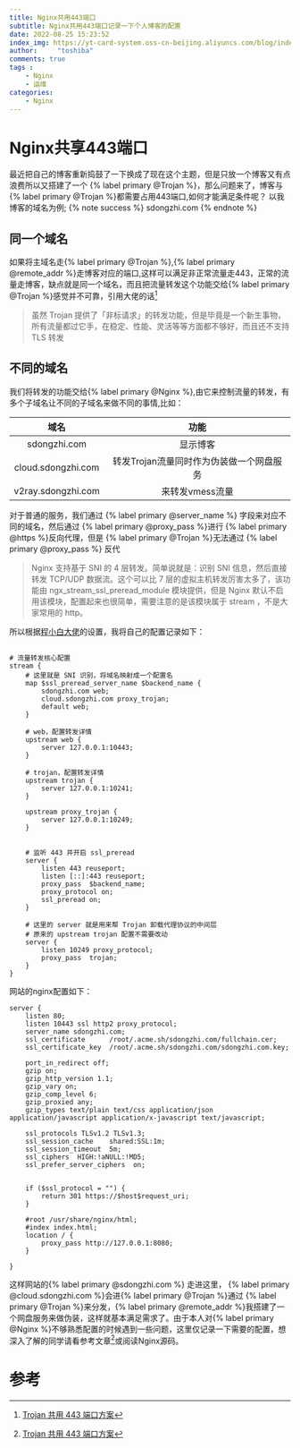 ```yaml
---
title: Nginx共用443端口
subtitle: Nginx共用443端口记录一下个人博客的配置
date: 2022-08-25 15:23:52
index_img: https://yt-card-system.oss-cn-beijing.aliyuncs.com/blog/index-img/nginx.png
author:     "toshiba"
comments: true
tags :
    - Nginx
    - 运维
categories:
    - Nginx
---
```


# Nginx共享443端口
最近把自己的博客重新捣鼓了一下换成了现在这个主题，但是只放一个博客又有点浪费所以又搭建了一个 {% label primary @Trojan %}，那么问题来了，博客与{% label primary @Trojan %}都需要占用443端口,如何才能满足条件呢？
以我博客的域名为例;
{% note success %}
sdongzhi.com
{% endnote %}

## 同一个域名
如果将主域名走{% label primary @Trojan %},{% label primary @remote_addr %}走博客对应的端口,这样可以满足非正常流量走443，正常的流量走博客，缺点就是同一个域名，而且把流量转发这个功能交给{% label primary @Trojan %}感觉并不可靠，引用大佬的话[^1]
>虽然 Trojan 提供了「非标请求」的转发功能，但是毕竟是一个新生事物，所有流量都过它手，在稳定、性能、灵活等等方面都不够好，而且还不支持 TLS 转发

## 不同的域名
我们将转发的功能交给{% label primary @Nginx %},由它来控制流量的转发，有多个子域名让不同的子域名来做不同的事情,比如：

| 域名           | 功能   |
| :--------:    | :-----:  |
| sdongzhi.com  | 显示博客 |
| cloud.sdongzhi.com  |  转发Trojan流量同时作为伪装做一个网盘服务   |
| v2ray.sdongzhi.com |  来转发vmess流量   |


对于普通的服务，我们通过 {% label primary @server_name %} 字段来对应不同的域名，然后通过 {% label primary @proxy_pass %}进行 {% label primary @https %}反向代理，但是 {% label primary @Trojan %}无法通过 {% label primary @proxy_pass %} 反代
>Nginx 支持基于 SNI 的 4 层转发。简单说就是：识别 SNI 信息，然后直接转发 TCP/UDP 数据流。这个可以比 7 层的虚拟主机转发厉害太多了，该功能由 ngx_stream_ssl_preread_module 模块提供，但是 Nginx 默认不启用该模块，配置起来也很简单，需要注意的是该模块属于 stream ，不是大家常用的 http。

所以根据[程小白大佬](https://www.chengxiaobai.com/trouble-maker/trojan-shared-443-port-scheme)的设置，我将自己的配置记录如下：

```nginx

# 流量转发核心配置
stream {
    # 这里就是 SNI 识别，将域名映射成一个配置名
    map $ssl_preread_server_name $backend_name {
        sdongzhi.com web;
        cloud.sdongzhi.com proxy_trojan;
        default web;
    }

    # web，配置转发详情
    upstream web {
        server 127.0.0.1:10443;
    }

    # trojan，配置转发详情
    upstream trojan {
        server 127.0.0.1:10241;
    }

    upstream proxy_trojan {
        server 127.0.0.1:10249;
    }


    # 监听 443 并开启 ssl_preread
    server {
        listen 443 reuseport;
        listen [::]:443 reuseport;
        proxy_pass  $backend_name;
        proxy_protocol on;
        ssl_preread on;
    }

    # 这里的 server 就是用来帮 Trojan 卸载代理协议的中间层
  	# 原来的 upstream trojan 配置不需要改动
    server {
        listen 10249 proxy_protocol;
        proxy_pass  trojan;
    }
}

```

网站的nginx配置如下：

```nginx
server {
    listen 80;
    listen 10443 ssl http2 proxy_protocol;
    server_name sdongzhi.com;
    ssl_certificate      /root/.acme.sh/sdongzhi.com/fullchain.cer;
    ssl_certificate_key  /root/.acme.sh/sdongzhi.com/sdongzhi.com.key;

    port_in_redirect off;
    gzip on;
    gzip_http_version 1.1;
    gzip_vary on;
    gzip_comp_level 6;
    gzip_proxied any;
    gzip_types text/plain text/css application/json application/javascript application/x-javascript text/javascript;

    ssl_protocols TLSv1.2 TLSv1.3;
    ssl_session_cache    shared:SSL:1m;
    ssl_session_timeout  5m;
    ssl_ciphers  HIGH:!aNULL:!MD5;
    ssl_prefer_server_ciphers  on;


    if ($ssl_protocol = "") {
        return 301 https://$host$request_uri;
    }

    #root /usr/share/nginx/html;
    #index index.html;
    location / {
        proxy_pass http://127.0.0.1:8080;
    }

}
```
这样网站的{% label primary @sdongzhi.com %} 走进这里， {% label primary @cloud.sdongzhi.com %}会进{% label primary @Trojan %}通过 {% label primary @Trojan %}来分发，{% label primary @remote_addr %}我搭建了一个网盘服务来做伪装，这样就基本满足需求了。由于本人对{% label primary @Nginx %}不够熟悉配置的时候遇到一些问题，这里仅记录一下需要的配置，想深入了解的同学请看参考文章[^1]或阅读Nginx源码。



# 参考

[^1]: [Trojan 共用 443 端口方案](https://www.chengxiaobai.com/trouble-maker/trojan-shared-443-port-scheme)
[^2]: [VPS 初体验（四）trojan 和 Nginx 共用 443 端口](https://kiku.vip/2021/10/17/trojan%20%E5%92%8C%20Nginx%20%E5%85%B1%E7%94%A8%20443%20%E7%AB%AF%E5%8F%A3/)
[^3]: [Xray通过SNI回落功能实现伪装与按域名分流](https://qoant.com/2021/04/xray-fallbacks-sni/)
